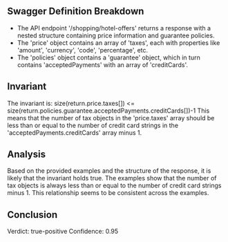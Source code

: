 ## Swagger Definition Breakdown
- The API endpoint '/shopping/hotel-offers' returns a response with a nested structure containing price information and guarantee policies.
- The 'price' object contains an array of 'taxes', each with properties like 'amount', 'currency', 'code', 'percentage', etc.
- The 'policies' object contains a 'guarantee' object, which in turn contains 'acceptedPayments' with an array of 'creditCards'.

## Invariant
The invariant is: size(return.price.taxes[]) <= size(return.policies.guarantee.acceptedPayments.creditCards[])-1
This means that the number of tax objects in the 'price.taxes' array should be less than or equal to the number of credit card strings in the 'acceptedPayments.creditCards' array minus 1.

## Analysis
Based on the provided examples and the structure of the response, it is likely that the invariant holds true. The examples show that the number of tax objects is always less than or equal to the number of credit card strings minus 1. This relationship seems to be consistent across the examples.

## Conclusion
Verdict: true-positive
Confidence: 0.95
